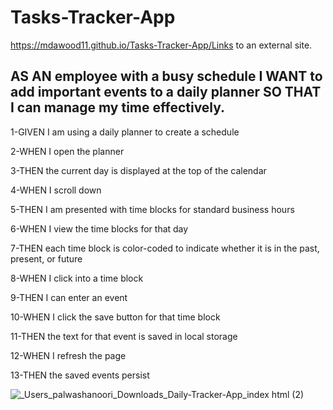 # Tasks-Tracker-App

 https://mdawood11.github.io/Tasks-Tracker-App/Links to an external site.

## AS AN employee with a busy schedule I WANT to add important events to a daily planner SO THAT I can manage my time effectively.


1-GIVEN I am using a daily planner to create a schedule

2-WHEN I open the planner

3-THEN the current day is displayed at the top of the calendar

4-WHEN I scroll down

5-THEN I am presented with time blocks for standard business hours

6-WHEN I view the time blocks for that day

7-THEN each time block is color-coded to indicate whether it is in the past, present, or future

8-WHEN I click into a time block

9-THEN I can enter an event

10-WHEN I click the save button for that time block

11-THEN the text for that event is saved in local storage

12-WHEN I refresh the page

13-THEN the saved events persist

![_Users_palwashanoori_Downloads_Daily-Tracker-App_index html (2)](https://user-images.githubusercontent.com/111917750/219823701-dcbc8e45-a53f-4162-aebd-855525a828d1.png)

